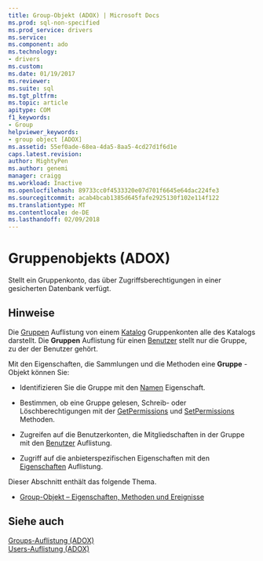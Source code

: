 ```yaml
---
title: Group-Objekt (ADOX) | Microsoft Docs
ms.prod: sql-non-specified
ms.prod_service: drivers
ms.service: 
ms.component: ado
ms.technology:
- drivers
ms.custom: 
ms.date: 01/19/2017
ms.reviewer: 
ms.suite: sql
ms.tgt_pltfrm: 
ms.topic: article
apitype: COM
f1_keywords:
- Group
helpviewer_keywords:
- group object [ADOX]
ms.assetid: 55ef0ade-68ea-4da5-8aa5-4cd27d1f6d1e
caps.latest.revision: 
author: MightyPen
ms.author: genemi
manager: craigg
ms.workload: Inactive
ms.openlocfilehash: 89733cc0f4533320e07d701f6645e64dac224fe3
ms.sourcegitcommit: acab4bcab1385d645fafe2925130f102e114f122
ms.translationtype: MT
ms.contentlocale: de-DE
ms.lasthandoff: 02/09/2018
---
```

# <a name="group-object-adox"></a>Gruppenobjekts (ADOX)
Stellt ein Gruppenkonto, das über Zugriffsberechtigungen in einer gesicherten Datenbank verfügt.  
  
## <a name="remarks"></a>Hinweise  
 Die [Gruppen](../../../ado/reference/adox-api/groups-collection-adox.md) Auflistung von einem [Katalog](../../../ado/reference/adox-api/catalog-object-adox.md) Gruppenkonten alle des Katalogs darstellt. Die **Gruppen** Auflistung für einen [Benutzer](../../../ado/reference/adox-api/user-object-adox.md) stellt nur die Gruppe, zu der der Benutzer gehört.  
  
 Mit den Eigenschaften, die Sammlungen und die Methoden eine **Gruppe** -Objekt können Sie:  
  
-   Identifizieren Sie die Gruppe mit den [Namen](../../../ado/reference/adox-api/name-property-adox.md) Eigenschaft.  
  
-   Bestimmen, ob eine Gruppe gelesen, Schreib- oder Löschberechtigungen mit der [GetPermissions](../../../ado/reference/adox-api/getpermissions-method-adox.md) und [SetPermissions](../../../ado/reference/adox-api/setpermissions-method-adox.md) Methoden.  
  
-   Zugreifen auf die Benutzerkonten, die Mitgliedschaften in der Gruppe mit den [Benutzer](../../../ado/reference/adox-api/users-collection-adox.md) Auflistung.  
  
-   Zugriff auf die anbieterspezifischen Eigenschaften mit den [Eigenschaften](../../../ado/reference/ado-api/properties-collection-ado.md) Auflistung.  
  
 Dieser Abschnitt enthält das folgende Thema.  
  
-   [Group-Objekt – Eigenschaften, Methoden und Ereignisse](../../../ado/reference/adox-api/group-object-properties-methods-and-events.md)  
  
## <a name="see-also"></a>Siehe auch  
 [Groups-Auflistung (ADOX)](../../../ado/reference/adox-api/groups-collection-adox.md)   
 [Users-Auflistung (ADOX)](../../../ado/reference/adox-api/users-collection-adox.md)
